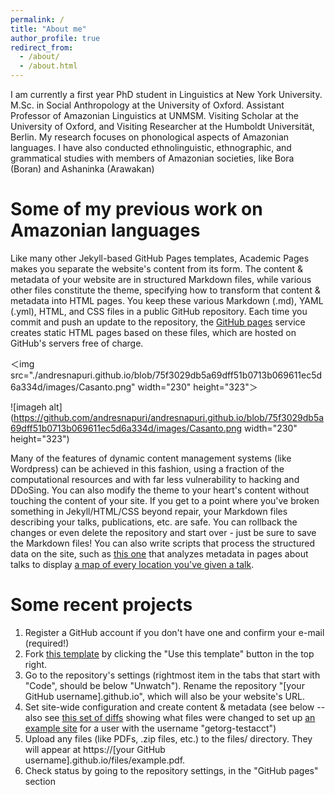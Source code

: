 ```yaml
---
permalink: /
title: "About me"
author_profile: true
redirect_from: 
  - /about/
  - /about.html
---
```


I am currently a first year PhD student in Linguistics at New York University. M.Sc. in Social Anthropology at the University of Oxford. Assistant Professor of Amazonian Linguistics at UNMSM. Visiting Scholar at the University of Oxford, and Visiting Researcher at the Humboldt Universität, Berlin. My research focuses on phonological aspects of Amazonian languages. I have also conducted ethnolinguistic, ethnographic, and grammatical studies with members of Amazonian societies, like Bora (Boran) and Ashaninka (Arawakan)

Some of my previous work on Amazonian languages
======
Like many other Jekyll-based GitHub Pages templates, Academic Pages makes you separate the website's content from its form. The content & metadata of your website are in structured Markdown files, while various other files constitute the theme, specifying how to transform that content & metadata into HTML pages. You keep these various Markdown (.md), YAML (.yml), HTML, and CSS files in a public GitHub repository. Each time you commit and push an update to the repository, the [GitHub pages](https://pages.github.com/) service creates static HTML pages based on these files, which are hosted on GitHub's servers free of charge.

＜img src="./andresnapuri.github.io/blob/75f3029db5a69dff51b0713b069611ec5d6a334d/images/Casanto.png" width="230" height="323"＞

![imageh alt](https://github.com/andresnapuri/andresnapuri.github.io/blob/75f3029db5a69dff51b0713b069611ec5d6a334d/images/Casanto.png width="230" height="323")


Many of the features of dynamic content management systems (like Wordpress) can be achieved in this fashion, using a fraction of the computational resources and with far less vulnerability to hacking and DDoSing. You can also modify the theme to your heart's content without touching the content of your site. If you get to a point where you've broken something in Jekyll/HTML/CSS beyond repair, your Markdown files describing your talks, publications, etc. are safe. You can rollback the changes or even delete the repository and start over - just be sure to save the Markdown files! You can also write scripts that process the structured data on the site, such as [this one](https://github.com/academicpages/academicpages.github.io/blob/master/talkmap.ipynb) that analyzes metadata in pages about talks to display [a map of every location you've given a talk](https://academicpages.github.io/talkmap.html).



Some recent projects
======
1. Register a GitHub account if you don't have one and confirm your e-mail (required!)
1. Fork [this template](https://github.com/academicpages/academicpages.github.io) by clicking the "Use this template" button in the top right. 
1. Go to the repository's settings (rightmost item in the tabs that start with "Code", should be below "Unwatch"). Rename the repository "[your GitHub username].github.io", which will also be your website's URL.
1. Set site-wide configuration and create content & metadata (see below -- also see [this set of diffs](http://archive.is/3TPas) showing what files were changed to set up [an example site](https://getorg-testacct.github.io) for a user with the username "getorg-testacct")
1. Upload any files (like PDFs, .zip files, etc.) to the files/ directory. They will appear at https://[your GitHub username].github.io/files/example.pdf.  
1. Check status by going to the repository settings, in the "GitHub pages" section
